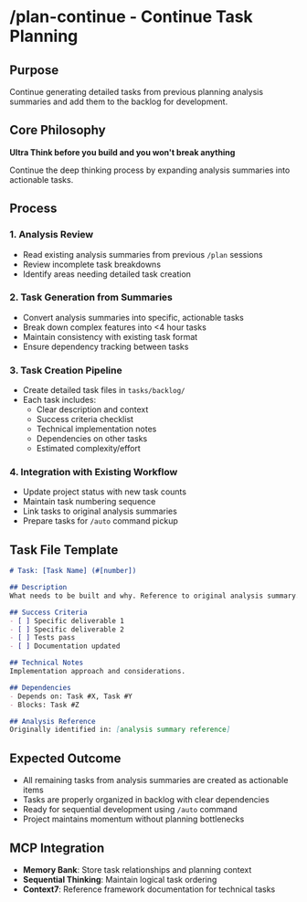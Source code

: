 # /plan-continue - Continue Task Planning

## Purpose
Continue generating detailed tasks from previous planning analysis summaries and add them to the backlog for development.

## Core Philosophy
**Ultra Think before you build and you won't break anything**

Continue the deep thinking process by expanding analysis summaries into actionable tasks.

## Process

### 1. Analysis Review
- Read existing analysis summaries from previous `/plan` sessions
- Review incomplete task breakdowns
- Identify areas needing detailed task creation

### 2. Task Generation from Summaries
- Convert analysis summaries into specific, actionable tasks
- Break down complex features into <4 hour tasks
- Maintain consistency with existing task format
- Ensure dependency tracking between tasks

### 3. Task Creation Pipeline
- Create detailed task files in `tasks/backlog/`
- Each task includes:
  - Clear description and context
  - Success criteria checklist
  - Technical implementation notes
  - Dependencies on other tasks
  - Estimated complexity/effort

### 4. Integration with Existing Workflow
- Update project status with new task counts
- Maintain task numbering sequence
- Link tasks to original analysis summaries
- Prepare tasks for `/auto` command pickup

## Task File Template
```markdown
# Task: [Task Name] (#[number])

## Description
What needs to be built and why. Reference to original analysis summary.

## Success Criteria
- [ ] Specific deliverable 1
- [ ] Specific deliverable 2
- [ ] Tests pass
- [ ] Documentation updated

## Technical Notes
Implementation approach and considerations.

## Dependencies
- Depends on: Task #X, Task #Y
- Blocks: Task #Z

## Analysis Reference
Originally identified in: [analysis summary reference]
```

## Expected Outcome
- All remaining tasks from analysis summaries are created as actionable items
- Tasks are properly organized in backlog with clear dependencies
- Ready for sequential development using `/auto` command
- Project maintains momentum without planning bottlenecks

## MCP Integration
- **Memory Bank**: Store task relationships and planning context
- **Sequential Thinking**: Maintain logical task ordering
- **Context7**: Reference framework documentation for technical tasks